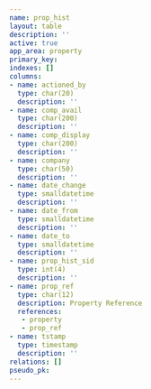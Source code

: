 ```yaml
---
name: prop_hist
layout: table
description: ''
active: true
app_area: property
primary_key: 
indexes: []
columns:
- name: actioned_by
  type: char(20)
  description: ''
- name: comp_avail
  type: char(200)
  description: ''
- name: comp_display
  type: char(200)
  description: ''
- name: company
  type: char(50)
  description: ''
- name: date_change
  type: smalldatetime
  description: ''
- name: date_from
  type: smalldatetime
  description: ''
- name: date_to
  type: smalldatetime
  description: ''
- name: prop_hist_sid
  type: int(4)
  description: ''
- name: prop_ref
  type: char(12)
  description: Property Reference
  references:
   - property
   - prop_ref
- name: tstamp
  type: timestamp
  description: ''
relations: []
pseudo_pk: 
---
```


